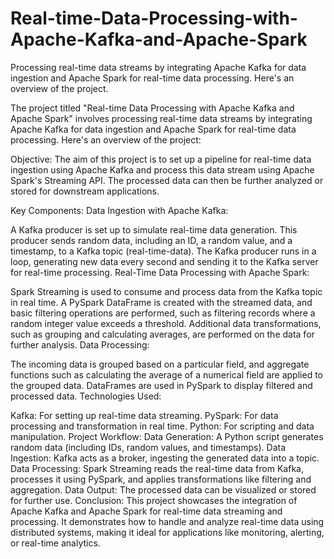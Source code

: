 # Real-time-Data-Processing-with-Apache-Kafka-and-Apache-Spark
Processing real-time data streams by integrating Apache Kafka for data ingestion and Apache Spark for real-time data processing. Here's an overview of the project.

The project titled "Real-time Data Processing with Apache Kafka and Apache Spark" involves processing real-time data streams by integrating Apache Kafka for data ingestion and Apache Spark for real-time data processing. Here's an overview of the project:

Objective:
The aim of this project is to set up a pipeline for real-time data ingestion using Apache Kafka and process this data stream using Apache Spark's Streaming API. The processed data can then be further analyzed or stored for downstream applications.

Key Components:
Data Ingestion with Apache Kafka:

A Kafka producer is set up to simulate real-time data generation. This producer sends random data, including an ID, a random value, and a timestamp, to a Kafka topic (real-time-data).
The Kafka producer runs in a loop, generating new data every second and sending it to the Kafka server for real-time processing.
Real-Time Data Processing with Apache Spark:

Spark Streaming is used to consume and process data from the Kafka topic in real time.
A PySpark DataFrame is created with the streamed data, and basic filtering operations are performed, such as filtering records where a random integer value exceeds a threshold.
Additional data transformations, such as grouping and calculating averages, are performed on the data for further analysis.
Data Processing:

The incoming data is grouped based on a particular field, and aggregate functions such as calculating the average of a numerical field are applied to the grouped data.
DataFrames are used in PySpark to display filtered and processed data.
Technologies Used:

Kafka: For setting up real-time data streaming.
PySpark: For data processing and transformation in real time.
Python: For scripting and data manipulation.
Project Workflow:
Data Generation: A Python script generates random data (including IDs, random values, and timestamps).
Data Ingestion: Kafka acts as a broker, ingesting the generated data into a topic.
Data Processing: Spark Streaming reads the real-time data from Kafka, processes it using PySpark, and applies transformations like filtering and aggregation.
Data Output: The processed data can be visualized or stored for further use.
Conclusion:
This project showcases the integration of Apache Kafka and Apache Spark for real-time data streaming and processing. It demonstrates how to handle and analyze real-time data using distributed systems, making it ideal for applications like monitoring, alerting, or real-time analytics. ​​
